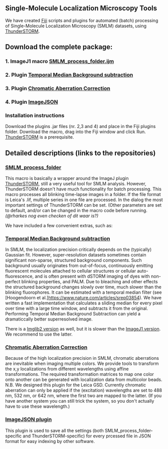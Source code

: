 ## Single-Molecule Localization Microscopy Tools

We have created [Fiji](https://fiji.sc) scripts and plugins for automated (batch) processing of Single-Molecule Localization Microscopy (SMLM) datasets, using [ThunderSTORM](https://zitmen.github.io/thunderstorm/).

## Download the complete package:
### 1. ImageJ1 macro [SMLM_process_folder.ijm](https://raw.githubusercontent.com/Jalink-lab/SMLM-macro/master/SMLM_process_folder.ijm)
### 2. Plugin [Temporal Median Background subtraction](https://github.com/Jalink-lab/SMLM-macro/blob/master/SMLM_process_folder.ijm)
### 3. Plugin [Chromatic Aberration Correction](https://github.com/Jalink-lab/Chromatic-Aberration-Correction/releases/download/v1.12/Chromatic-Aberration-Correction-1.12.jar)
### 4. Plugin [ImageJSON](https://github.com/Jalink-lab/ImageJSON/releases/download/v1.0/ImageJSON-1.0.0.jar)

### Installation instructions
Download the plugins .jar files (nr. 2,3 and 4) and place in the Fiji plugins folder. Download the macro, drag into the Fiji window and click Run. [ThunderSTORM](https://zitmen.github.io/thunderstorm/) is a prerequisite.

## Detailed descriptions (links to the repositories)

### [SMLM_process_folder](https://github.com/Jalink-lab/SMLM-macro/)
This macro is basically a wrapper around the ImageJ plugin [ThunderSTORM](https://zitmen.github.io/thunderstorm/), still a very useful tool for SMLM analysis. However, ThunderSTORM doesn't have much functionality for batch processing.
This macro processes all blinking time-lapse images in a folder. If the file format is Leica's .lif, multiple series in one file are processed.
In the dialog the most important settings of ThunderSTORM can be set. (Other parameters are set to default, and/or can be changed in the macro code before running. _(@rharkes nog even checken of dit waar is?)_

We have included a few convenient extras, such as:

### [Temporal Median Background subtraction](https://github.com/Jalink-lab/Temporal-Median-Background-Subtraction/releases)
In SMLM, the localization precision critically depends on the (typically) Gaussian fit. However, super-resolution datasets sometimes contain significant non-sparse, structured background components. Such background usually originates from out-of-focus, continuously emitting fluorescent molecules attached to cellular structures or cellular auto-fluorescence, and is often present with dSTORM imaging of dyes with non-perfect blinking properties, and PALM.
Due to bleaching and other effects the structured background changes slowly over time, much slower than the blinking fluorophores. It can be estimated with a temporal median filter (see [Hoogendoorn et al.]https://www.nature.com/articles/srep03854). We have written a fast implementation that calculates a sliding median for every pixel over time with a large time window, and subtracts it from the original. Performing Temporal Median Background Subtraction can yield a dramaticcally better superresolved image.

There is a [Imglib2 version](https://github.com/Jalink-lab/Temporal-Median-Background-Subtraction/releases/tag/v3.2) as well, but it is slower than the [ImageJ1 version](https://github.com/Jalink-lab/Temporal-Median-Background-Subtraction/releases/tag/v2.2). We recommend to use the latter.

### [Chromatic Aberration Correction](https://github.com/Jalink-lab/Chromatic-Aberration-Correction/releases)
Because of the high localization precision in SMLM, chromatic aberrations are inevitable when imaging multiple colors.
We provide tools to transform the x,y localizations from different wavelengths using affine transformations. The required transformation matrices to map one color onto another can be generated with localization data from multicolor beads.
N.B. We designed this plugin for the Leica GSD. Currently chromatic aberration can only be applied if the (excitation) wavelengths are set to 488 nm, 532 nm, or 642 nm, where the first two are mapped to the latter. (If you have another system you can still trick the system, so you don't actually have to use these wavelength.)

### [ImageJSON plugin](https://github.com/Jalink-lab/ImageJSON)
This plugin is used to save all the settings (both SMLM_process_folder-specific and ThunderSTORM-specific) for every prcessed file in JSON format for easy indexing by other software.
